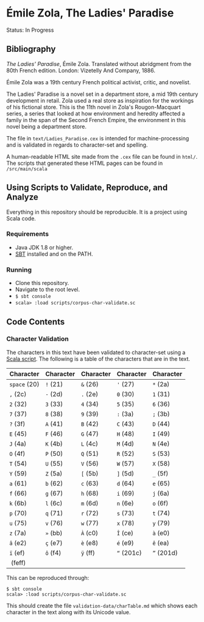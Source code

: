 # Émile Zola, The Ladies' Paradise

Status: In Progress

## Bibliography
*The Ladies' Paradise*, Émile Zola. Translated without abridgment from the 80th French edition. London: Vizetelly And Company, 1886.

Émile Zola was a 19th century French political activist, critic, and novelist.

The Ladies' Paradise is a novel set in a department store, a mid 19th century development in retail. Zola used a real store as inspiration for the workings of his fictional store. This is the 11th novel in Zola's Rougon-Macquart series, a series that looked at how environment and heredity affected a family in the span of the Second French Empire, the environment in this novel being a department store.

The file in `text/Ladies_Paradise.cex` is intended for machine-processing and is validated in regards to character-set and spelling.

A human-readable HTML site made from the `.cex` file can be found in `html/`. The scripts that generated these HTML pages can be found in `/src/main/scala`

## Using Scripts to Validate, Reproduce, and Analyze
Everything in this repository should be reproducible. It is a project using Scala code.
### Requirements
- Java JDK 1.8 or higher.
- [SBT](https://www.scala-sbt.org) installed and on the PATH.
### Running
- Clone this repository.
- Navigate to the root level.
- `$ sbt console`
- `scala> :load scripts/corpus-char-validate.sc`

## Code Contents

### Character Validation
The characters in this text have been validated to character-set using a [Scala script](https://github.com/znovoa/CSC270-work/blob/master/scripts/corpus-char-validate.sc). The following is a table of the characters that are in the text.

| Character | Character | Character | Character | Character |
|-----------|-----------|-----------|-----------|-----------|
| `space` (20) | `!` (21) | `&` (26) | `'` (27) | `*` (2a) |
| `,` (2c) | `-` (2d) | `.` (2e) | `0` (30) | `1` (31) |
| `2` (32) | `3` (33) | `4` (34) | `5` (35) | `6` (36) |
| `7` (37) | `8` (38) | `9` (39) | `:` (3a) | `;` (3b) |
| `?` (3f) | `A` (41) | `B` (42) | `C` (43) | `D` (44) |
| `E` (45) | `F` (46) | `G` (47) | `H` (48) | `I` (49) |
| `J` (4a) | `K` (4b) | `L` (4c) | `M` (4d) | `N` (4e) |
| `O` (4f) | `P` (50) | `Q` (51) | `R` (52) | `S` (53) |
| `T` (54) | `U` (55) | `V` (56) | `W` (57) | `X` (58) |
| `Y` (59) | `Z` (5a) | `[` (5b) | `]` (5d) | `_` (5f) |
| `a` (61) | `b` (62) | `c` (63) | `d` (64) | `e` (65) |
| `f` (66) | `g` (67) | `h` (68) | `i` (69) | `j` (6a) |
| `k` (6b) | `l` (6c) | `m` (6d) | `n` (6e) | `o` (6f) |
| `p` (70) | `q` (71) | `r` (72) | `s` (73) | `t` (74) |
| `u` (75) | `v` (76) | `w` (77) | `x` (78) | `y` (79) |
| `z` (7a) | `»` (bb) | `À` (c0) | `Î` (ce) | `à` (e0) |
| `â` (e2) | `ç` (e7) | `è` (e8) | `é` (e9) | `ê` (ea) |
| `ï` (ef) | `ô` (f4) | `ÿ` (ff) | `“` (201c) | `”` (201d) |
| `﻿` (feff) |

This can be reproduced through:
~~~
$ sbt console
scala> :load scripts/corpus-char-validate.sc
~~~
This should create the file `validation-data/charTable.md` which shows each character in the text along with its Unicode value.
